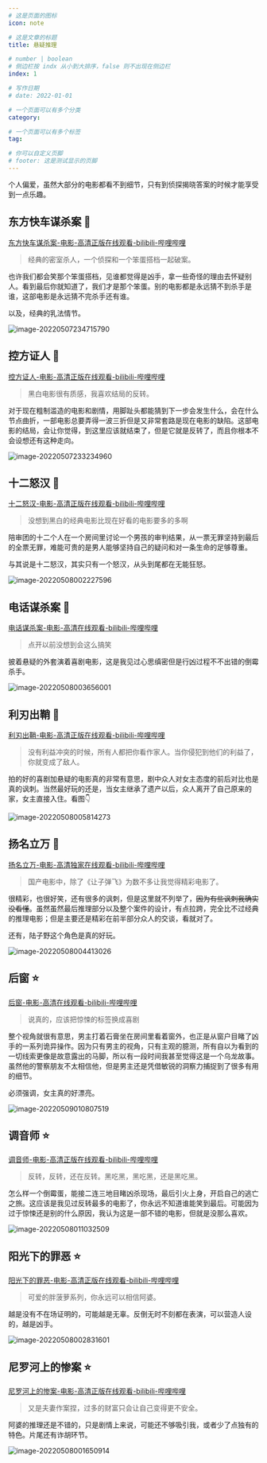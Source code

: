 ```yaml
---
# 这是页面的图标
icon: note

# 这是文章的标题
title: 悬疑推理

# number | boolean
# 侧边栏按 indx 从小到大排序，false 则不出现在侧边栏
index: 1

# 写作日期
# date: 2022-01-01

# 一个页面可以有多个分类
category: 

# 一个页面可以有多个标签
tag: 

# 你可以自定义页脚
# footer: 这是测试显示的页脚
---
```






个人偏爱，虽然大部分的电影都看不到细节，只有到侦探揭晓答案的时候才能享受到一点乐趣。



## 东方快车谋杀案 :star2:

[东方快车谋杀案-电影-高清正版在线观看-bilibili-哔哩哔哩](https://www.bilibili.com/bangumi/play/ss37605)



> 经典的密室杀人，一个侦探和一个笨蛋搭档一起破案。

也许我们都会笑那个笨蛋搭档，见谁都觉得是凶手，拿一些奇怪的理由去怀疑别人。看到最后你就知道了，我们才是那个笨蛋。别的电影都是永远猜不到杀手是谁，这部电影是永远猜不完杀手还有谁。

以及，经典的乳法情节。

![image-20220507234715790](./img/image-20220507234715790.png)



## 控方证人 :star2:

[控方证人-电影-高清正版在线观看-bilibili-哔哩哔哩](https://www.bilibili.com/bangumi/play/ss34318)



> 黑白电影很有质感，我喜欢结局的反转。

对于现在粗制滥造的电影和剧情，用脚趾头都能猜到下一步会发生什么，会在什么节点曲折，一部电影总要弄得一波三折但是又非常套路是现在电影的缺陷。这部电影的结局，会让你觉得，到这里应该就结束了，但是它就是反转了，而且你根本不会设想还有这种走向。

![image-20220507233234960](./img/image-20220507233234960.png)





## 十二怒汉 :star2:

[十二怒汉-电影-高清正版在线观看-bilibili-哔哩哔哩](https://www.bilibili.com/bangumi/play/ss34055/)

> 没想到黑白的经典电影比现在好看的电影要多的多啊

陪审团的十二个人在一个房间里讨论一个男孩的审判结果，从一票无罪坚持到最后的全票无罪，难能可贵的是男人能够坚持自己的疑问和对一条生命的足够尊重。

与其说是十二怒汉，其实只有一个怒汉，从头到尾都在无能狂怒。

![image-20220508002227596](./img/image-20220508002227596.png)





## 电话谋杀案 :star2:

[电话谋杀案-电影-高清在线观看-bilibili-哔哩哔哩](https://www.bilibili.com/bangumi/play/ss29002/)

> 点开以前没想到会这么搞笑

披着悬疑的外套演着喜剧电影，这是我见过心思缜密但是行凶过程不不出错的倒霉杀手。

![image-20220508003656001](./img/image-20220508003656001.png)



##  利刃出鞘 :star2:

[利刃出鞘-电影-高清正版在线观看-bilibili-哔哩哔哩](https://www.bilibili.com/bangumi/play/ss32628/)

> 没有利益冲突的时候，所有人都把你看作家人。当你侵犯到他们的利益了，你就变成了敌人。

拍的好的喜剧加悬疑的电影真的非常有意思，剧中众人对女主态度的前后对比也是真的讽刺。当然最好玩的还是，当女主继承了遗产以后，众人离开了自己原来的家，女主直接入住。看图👇

![image-20220508005814273](./img/image-20220508005814273.png)





## 扬名立万 :star2:

[扬名立万-电影-高清独家在线观看-bilibili-哔哩哔哩](https://www.bilibili.com/bangumi/play/ss39892/)

> 国产电影中，除了《让子弹飞》为数不多让我觉得精彩电影了。

很精彩，也很好笑，还有很多的讽刺，但是这里就不列举了，~~因为有些讽刺我确实没看懂~~。虽然虽然最后推理部分以及整个案件的设计，有点拉跨，完全比不过经典的推理电影；但是主要还是精彩在前半部分众人的交谈，看就对了。

还有，陆子野这个角色是真的好玩。

![image-20220508004413026](./img/image-20220508004413026.png)



## 后窗 :star:

[后窗-电影-高清在线观看-bilibili-哔哩哔哩](https://www.bilibili.com/bangumi/play/ss28987)

> 说真的，应该把惊悚的标签换成喜剧



整个视角就很有意思，男主打着石膏坐在房间里看着窗外，也正是从窗户目睹了凶手的一系列诡异操作。因为只有男主的视角，只有主观的臆测，所有自以为看到的一切线索更像是故意露出的马脚，所以有一段时间我甚至觉得这是一个乌龙故事。虽然他的警察朋友不太相信他，但是男主还是凭借敏锐的洞察力捕捉到了很多有用的细节。

必须强调，女主真的好漂亮。

![image-20220509010807519](./img/image-20220509010807519.png)



## 调音师 :star:

[调音师-电影-高清正版在线观看-bilibili-哔哩哔哩](https://www.bilibili.com/bangumi/play/ss33571/)

> 反转，反转，还在反转。黑吃黑，黑吃黑，还是黑吃黑。

怎么样一个倒霉蛋，能接二连三地目睹凶杀现场，最后引火上身，开启自己的逃亡之旅。这应该是我见过反转最多的电影了，你永远不知道谁能笑到最后。可能因为过于惊悚还是别的什么原因，我认为这是一部不错的电影，但就是没那么喜欢。

![image-20220508011032509](./img/image-20220508011032509.png)



## 阳光下的罪恶 :star: 

[阳光下的罪恶-电影-高清正版在线观看-bilibili-哔哩哔哩](https://www.bilibili.com/bangumi/play/ss38915/)

> 可爱的胖菠萝系列，你永远可以相信阿婆。

越是没有不在场证明的，可能越是无辜。反倒无时不刻都在表演，可以营造人设的，越是凶手。

![image-20220508002831601](./img/image-20220508002831601.png)



## 尼罗河上的惨案 :star:

[尼罗河上的惨案-电影-高清正版在线观看-bilibili-哔哩哔哩](https://www.bilibili.com/bangumi/play/ss38028)



> 又是夫妻作案捏，过多的财富只会让自己变得更不安全。

阿婆的推理还是不错的，只是剧情上来说，可能还不够吸引我，或者少了点独有的特色。片尾还有诈胡环节。

![image-20220508001650914](./img/image-20220508001650914.png)



